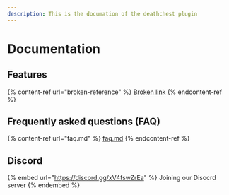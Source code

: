 ```yaml
---
description: This is the documation of the deathchest plugin
---
```


# Documentation

## Features

{% content-ref url="broken-reference" %}
[Broken link](broken-reference)
{% endcontent-ref %}

## Frequently asked questions (FAQ)

{% content-ref url="faq.md" %}
[faq.md](faq.md)
{% endcontent-ref %}

## Discord

{% embed url="https://discord.gg/xV4fswZrEa" %}
Joining our Disocrd server
{% endembed %}
